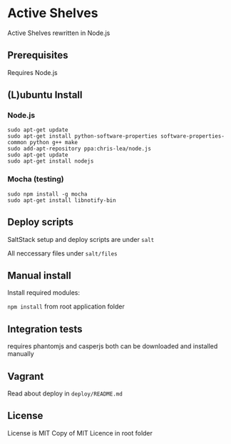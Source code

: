 # Active Shelves

Active Shelves rewritten in Node.js

## Prerequisites

Requires Node.js 

## (L)ubuntu Install

### Node.js

```
sudo apt-get update
sudo apt-get install python-software-properties software-properties-common python g++ make
sudo add-apt-repository ppa:chris-lea/node.js
sudo apt-get update
sudo apt-get install nodejs
```

### Mocha (testing)

```
sudo npm install -g mocha
sudo apt-get install libnotify-bin
```

## Deploy scripts

SaltStack setup and deploy scripts are under `salt`

All neccessary files under `salt/files`

## Manual install

Install required modules:

```npm install``` from root application folder


## Integration tests

requires phantomjs and casperjs
both can be downloaded and installed manually

## Vagrant

Read about deploy in `deploy/README.md`

## License

License is MIT
Copy of MIT Licence in root folder